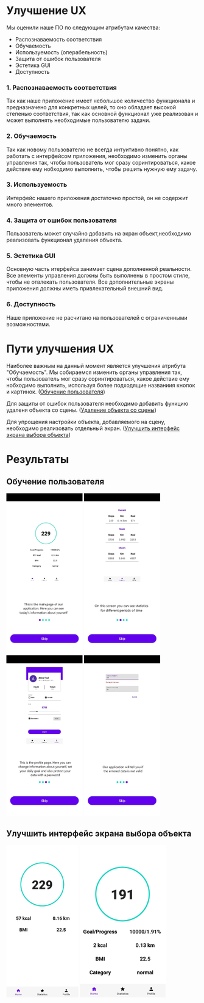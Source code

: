 # Улучшение UX

Мы оценили наше ПО по следующим атрибутам качества:
- Распознаваемость соответствия
- Обучаемость
- Используемость (операбельность)
- Защита от ошибок пользователя
- Эстетика GUI
- Доступность

### 1. Распознаваемость соответствия
Так как наше приложение имеет небольшое количество функционала и предназначено для конкретных целей, то оно обладает высокой степенью соответствия, так как основной функционал уже реализован и может выполнять необходимые пользователю задачи.
### 2. Обучаемость
Так как новому пользователю не всегда интуитивно понятно, как работать с интерфейсом приложения, необходимо изменить органы управления так, чтобы пользователь мог сразу соринтироваться, какое действие ему нобходимо выполнить, чтобы решить нужную ему задачу.
### 3. Используемость
Интерфейс нашего приложения достаточно простой, он не содержит много элементов.
### 4. Защита от ошибок пользователя
Пользователь может случайно добавить на экран объект,необходимо реализовать функционал удаления объекта.
### 5. Эстетика GUI
Основную часть итерфейса занимает сцена дополненной реальности. Все элементы управления должны быть выполнены в простом стиле, чтобы не отвлекать пользователя. Все дополнительные экраны приложения должны иметь привлекательный внешний вид.
### 6. Доступность
Наше приложение не расчитано на пользователей с ограниченными возможностями.

# Пути улучшения UX
Наиболее важным на данный момент является улучшения атрибута "Обучаемость". Мы собираемся изменить органы управления так, чтобы пользователь мог сразу соринтироваться, какое действие ему нобходимо выполнить, используя более подходящие названиия кнопок и картинок. ([Обучение пользователя](https://trello.com/c/zlFUro1U/31-как-пользователь-я-хочу-видеть-органы-управления-названия-и-картинки-которых-дают-понять-их-назначение))

Для защиты от ошибок пользователя необходимо добавить функцию удаленя объекта со сцены. ([Удаление объекта со сцены](https://trello.com/c/gxdMsZ4o/11-как-пользователь-я-хочу-иметь-возможность-отменить-последнее-действиеудалить-последний-добавленный-объект))

Для упрощения настройки объекта, добавляемого на сцену, необходимо реализовать отдельный экран. ([Улучшить интерфейс экрана выбора объекта](https://trello.com/c/P8Wxx0hS/29-как-пользователь-я-хочу-видеть-отдельный-экран-для-настройки-объекта-дополненной-реальности-с-красивым-интерфейсом))

# Результаты
## Обучение пользователя
<img src="https://github.com/anyatsal/MakaoFit/blob/master/ImprovementUX/1.jpg" width="200" > <img src="https://github.com/anyatsal/MakaoFit/blob/master/ImprovementUX/2.jpg" width="200" > <img src="https://github.com/anyatsal/MakaoFit/blob/master/ImprovementUX/3.jpg" width="200" > <img src="https://github.com/anyatsal/MakaoFit/blob/master/ImprovementUX/4.jpg" width="200" >  
## Улучшить интерфейс экрана выбора объекта  
<img src="https://github.com/anyatsal/MakaoFit/blob/master/ImprovementUX/3-1.jpg" height="400" > <img src="https://github.com/anyatsal/MakaoFit/blob/master/ImprovementUX/3-2.jpg" height="400" >   

